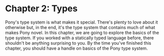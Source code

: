 # Chapter 2: Types

Pony's type system is what makes it special. There's plenty to love about it otherwise but, in the end, it's the type system that contains much of what makes Pony novel. In this chapter, we are going to explore the basics of the type system. If you worked with a statically typed language before, there shouldn't be anything surprising to you. By the time you've finished this chapter, you should have a handle on basics of the Pony type system.
